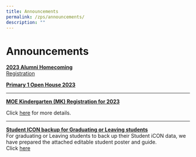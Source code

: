 ```yaml
---
title: Announcements
permalink: /zps/announcements/
description: ""
---
```

<a id="top"></a>
# Announcements

[**2023 Alumni Homecoming**](/files/2023%20alumni%20teachers’%20day%20invite.pdf)<br>
[Registration](https://forms.moe.edu.sg/forms/Jq25ro)

[**Primary 1 Open House 2023**](https://www.zhenghuapri.moe.edu.sg/our-info-hub/Information-for-Parents/Open-House-2023/)

* * *

[**MOE Kindergarten (MK) Registration for 2023**](https://zhenghuapri.moe.edu.sg/zps/announcements#)

Click&nbsp;<a href="/zps/announcements/moe-kindergarten-mk-registration-for-2023/" target="_blank">here</a>&nbsp;for more details.


* * *

[**Student ICON backup for Graduating or Leaving students**](#top)<br>For graduating or Leaving students to back up their Student iCON data, we have prepared the attached editable student poster and guide.<br> Click <a href="/zps/announcements/student-icon-backup-for-graduating-or-leaving-students/" target="_blank">here</a><br clear="left">